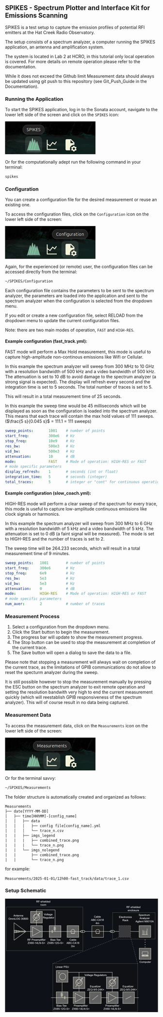 ## SPIKES - Spectrum Plotter and Interface Kit for Emissions Scanning

SPIKES is a test setup to capture the emission profiles of potential RFI emitters at the Hat Creek Radio Observatory. 

The setup consists of a spectrum analyzer, a computer running the SPIKES application, an antenna and amplification system. 

The system is located in Lab 2 at HCRO, in this tutorial only local operation is covered. For more details on remote operation please refer to the documentation.

While it does not exceed the Github limit Measurement data should always be updated using git push to this repository (see Git_Push_Guide in the Documentation).

### Running the Application
To start the SPIKES application, log in to the Sonata account, navigate to the lower left side of the screen and click on the `SPIKES` icon:

<img src="Documentation/Images/Spikes_on_desktop.png" alt="SPIKES on Desktop" style="width:150;"/>

Or for the computationally adept run the following command in your terminal:

```bash
spikes
```

### Configuration

You can create a configuration file for the desired measurement or reuse an existing one. 

To access the configuration files, click on the `Configuration` icon on the lower left side of the screen:

<img src="Documentation/Images/Configuration_on_desktop.png" alt="Configuration Button" style="width:150;"/>

Again, for the experienced (or remote) user, the configuration files can be accessed directly from the terminal:

```bash
~/SPIKES/Configuration
```

Each configuration file contains the parameters to be sent to the spectrum analyzer, the parameters are loaded into the application and sent to the spectrum analyzer when the configuration is selected from the dropdown menu. 

If you edit or create a new configuration file, select RELOAD from the dropdown menu to update the current configuration files.

Note: there are two main modes of operation, `FAST` and `HIGH-RES`.

#### Example configuration (fast_track.yml):

FAST mode will perform a Max Hold measurement, this mode is useful to capture high-amplitude non-continous emissions like Wifi or Cellular.

In this example the spectrum analyzer will sweep from 300 MHz to 10 GHz with a resolution bandwidth of 500 kHz and a video bandwidth of 500 kHz. The attenuation is set to 10 dB to avoid damage to the spectrum analyzer (a strong signal is expected). The display will refresh every second and the integration time is set to 5 seconds. The total number of traces is set to 5.

This will result in a total measurement time of 25 seconds.

In this example the sweep time would be 45 milliseconds which will be displayed as soon as the configuration is loaded into the spectrum analyzer. This means that each trace will contain the max hold values of 111 sweeps. ($\frac{5 s}{0.045 s}$ = 111.1 = 111 sweeps) 

```yaml
sweep_points:       1001    # number of points
start_freq:         300e6   # Hz
stop_freq:          10e9    # Hz
res_bw:             500e3   # Hz
vid_bw:             500e3   # Hz
attenuation:        10      # dB
mode:               FAST    # Mode of operation: HIGH-RES or FAST
# mode specific parameters
display_refresh:    1       # seconds (int or float)
integration_time:   5       # seconds (integer)
total_traces:       5       # integer or "cont" for continuous operation
```

#### Example configuration (slow_coach.yml):

HIGH-RES mode will perform a clear sweep of the spectrum for every trace, this mode is useful to capture low-amplitude continuous emissions like clock signals or harmonics.

In this example the spectrum analyzer will sweep from 300 MHz to 6 GHz with a resolution bandwidth of 5 kHz and a video bandwidth of 5 kHz. The attenuation is set to 0 dB (a faint signal will be measured). The mode is set to HIGH-RES and the number of traces is set to 2.

The sweep time will be 264.233 seconds, which will result in a total measurement time of 9 minutes.

```yaml
sweep_points:   1001        # number of points
start_freq:     300e6       # Hz
stop_freq:      6e9         # Hz
res_bw:         5e3         # Hz
vid_bw:         5e3         # Hz
attenuation:    0           # dB 
mode:           HIGH-RES    # Mode of operation: HIGH-RES or FAST
# mode specific parameters
num_aver:       2           # number of traces
```

### Measurement Process
1. Select a configuration from the dropdown menu.
2. Click the Start button to begin the measurement.
3. The progress bar will update to show the measurement progress.
4. The Stop button can be used to stop the measurement at completion of the current trace.
5. The Save button will open a dialog to save the data to a file.

Please note that stopping a measurement will always wait on completion of the current trace, as the limitations of GPIB communications do not allow to reset the specturm analyzer during the sweep. 

It is still possible however to stop the measurement manually by pressing the ESC button on the spectrum analyzer to exit remote operation and setting the resolution bandwith very high to end the current measurement quickly (which will reestablish GPIB responsiveness of the spectrum analyzer). This will of course result in no data being captured.

### Measurement Data

To access the measurement data, click on the `Measurements` icon on the lower left side of the screen:

<img src="Documentation/Images/Measurements_on_desktop.png" alt="Measurements Button" style="width:150;"/>

Or for the terminal savvy:

```bash
~/SPIKES/Measurements
```

The folder structure is automatically created and organized as follows:

```
Measurements
├── date[YYYY-MM-DD]
│   ├── time[HHhMM]-[config_name]
│   │   ├── data
│   │   │   ├── config file[config_name].yml
│   │   │   └── trace_n.csv
|   |   ├── imgs_legend
|   |   |   ├── combined_trace.png
|   |   |   └── trace_n.png
|   |   └── imgs_nolegend
|   |       ├── combined_trace.png
|   |       └── trace_n.png
```

for example:

`Measurements/2025-01-01/12h00-fast_track/data/trace_1.csv`

### Setup Schematic

![Setup Schematic](Documentation/Images/Dark_setup_schematics_with_mini-c_github.png)
